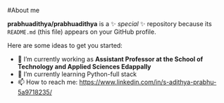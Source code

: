 #About me


**prabhuadithya/prabhuadithya** is a ✨ _special_ ✨ repository because its `README.md` (this file) appears on your GitHub profile.

Here are some ideas to get you started:

- 🔭 I’m currently working as **Assistant Professor at the School of Technology and Applied Sciences Edappally**
- 🌱 I’m currently learning Python-full stack
- 📫 How to reach me: https://www.linkedin.com/in/s-adithya-prabhu-5a9718235/
